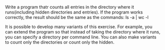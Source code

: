 Write a program thatr counts all entries in the directory where it runs(including hidden directories and entries).
If the program works correctly, the result should be the same as the commands: ls -a | wc -l

It is possible to develop many variants of this exercise.
For example, you can extend the program so that instead of taking the directory where it runs, you can specify a directory per command line.
You can also make variants to count only the directories or count only the hidden.
